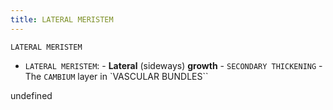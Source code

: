 ```yaml
---
title: LATERAL MERISTEM
---
```

`LATERAL MERISTEM`

 - `LATERAL MERISTEM`:
         - **Lateral** (sideways) **growth**
         - `SECONDARY THICKENING`
         - The `CAMBIUM` layer in `VASCULAR BUNDLES``

undefined